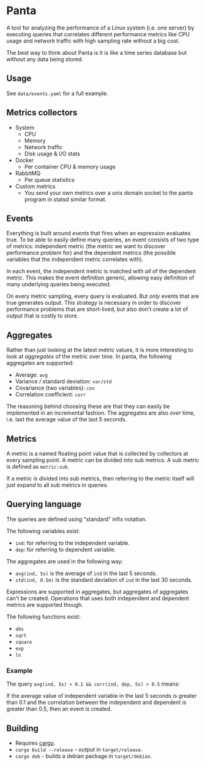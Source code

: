# Panta
A tool for analyzing the performance of a Linux system (i.e. one server) by executing queries that correlates different performance metrics like CPU usage and network traffic with high sampling rate without a big cost.

The best way to think about Panta is it is like a time series database but without any data being stored.

## Usage
See `data/events.yaml` for a full example.

## Metrics collectors
* System
  * CPU
  * Memory
  * Network traffic
  * Disk usage & I/O stats
* Docker
  * Per container CPU & memory usage
* RabbitMQ
  * Per queue statistics
* Custom metrics
  * You send your own metrics over a unix domain socket to the panta program in statsd similar format.

## Events
Everything is built around _events_ that fires when an expression evaluates true. To be able to easily define many queries, an event consists of two type of metrics: independent metric (the metric we want to discover performance problem for) and the dependent metrics (the possible variables that the independent metric correlates with). 

In each event, the independent metric is matched with _all_ of the dependent metric. This makes the event definition generic, allowing easy definition of many underlying queries being executed.

On every metric sampling, every query is evaluated. But _only_ events that are true generates output. This strategy is necessary in order to discover performance problems that are short-lived, but also don't create a lot of output that is costly to store.

## Aggregates
Rather than just looking at the latest metric values, it is more interesting to look at _aggregates_ of the metric over time. In panta, the following aggregates are supported:
* Average: `avg`
* Variance / standard deviation: `var/std`
* Covariance (two variables): `cov`
* Correlation coefficient: `corr`

The reasoning behind choosing these are that they can easily be implemented in an incremental fashion. The aggregates are also _over_ time, i.e. last the average value of the last 5 seconds.

## Metrics
A metric is a named floating point value that is collected by collectors at every sampling point. A metric can be divided into sub metrics.
A sub metric is defined as `metric:sub`.

If a metric is divided into sub metrics, then referring to the metric itself will just expand to all sub metrics in queries.

## Querying language
The queries are defined using "standard" infix notation.

The following variables exist:
* `ind`: for referring to the independent variable.
* `dep`: for referring to dependent variable.

The aggregates are used in the following way:
* `avg(ind, 5s)` is the average of `ind` in the last 5 seconds.
* `std(ind, 0.5m)` is the standard deviation of `ind` in the last 30 seconds.

Expressions are supported in aggregates, but aggregates of aggregates can't be created. Operations that uses both independent and dependent metrics are supported though.

The following functions exist:
* `abs`
* `sqrt`
* `square`
* `exp`
* `ln`

### Example
The query `avg(ind, 5s) > 0.1 && corr(ind, dep, 5s) > 0.5` means:

If the average value of independent variable in the last 5 seconds is greater than 0.1 and the correlation between the independent and dependent is greater than 0.5, then an event is created.

## Building
* Requires [cargo](https://rustup.rs/).
* `cargo build --release` - output in `target/release`.
* `cargo deb` - builds a debian package in `target/debian`.

